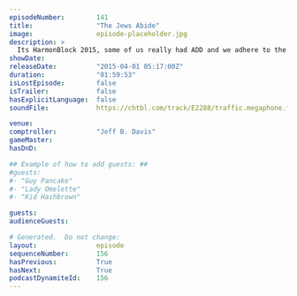 ```yaml
---
episodeNumber:        141
title:                "The Jews Abide"
image:                episode-placeholder.jpg
description: >
  Its HarmonBlock 2015, some of us really had ADD and we adhere to the wisdom of Sam Elliot on HARMONTOWN! Become a member! Get the video at harmontown.com
showDate:             
releaseDate:          "2015-04-01 05:17:00Z"
duration:             "01:59:53"
isLostEpisode:        false
isTrailer:            false
hasExplicitLanguage:  false
soundFile:            https://chtbl.com/track/E2288/traffic.megaphone.fm/STA2096923357.mp3?updated=1562019708

venue:                
comptroller:          "Jeff B. Davis"
gameMaster:           
hasDnD:               

## Example of how to add guests: ##
#guests:
#- "Guy Pancake"
#- "Lady Omelette"
#- "Kid Hashbrown"

guests:
audienceGuests:

# Generated.  Do not change:
layout:               episode
sequenceNumber:       156
hasPrevious:          True
hasNext:              True
podcastDynamiteId:    156
---
```


<!-- The episode description will be rendered here -->
<!-- Add your content below here -->


